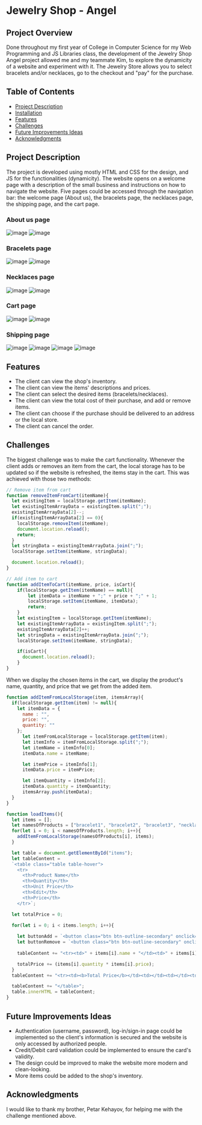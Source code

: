 # Jewelry Shop - Angel

## Project Overview
Done throughout my first year of College in Computer Science for my Web Programming and JS Libraries class, the development of the Jewelry Shop Angel project
allowed me and my teammate Kim, to explore the dynamicity of a website and experiment with it. The Jewelry Store allows you to select bracelets and/or necklaces,
go to the checkout and "pay" for the purchase.

## Table of Contents
- [Project Description](#project-description)
- [Installation](#installation)
- [Features](#features)
- [Challenges](#challenges)
- [Future Improvements Ideas](#improvements)
- [Acknowledgments](#acknowledgments)

<a name="project-description"></a>
## Project Description 
The project is developed using mostly HTML and CSS for the design, and JS for the functionalities (dynamicity). The website opens on a
welcome page with a description of the small business and instructions on how to navigate the website. Five pages could be accessed through the navigation bar:
the welcome page (About us), the bracelets page, the necklaces page, the shipping page, and the cart page.
### About us page
![image](https://github.com/Mila5847/JSProject/assets/46633364/530ccff1-ba49-4374-9de5-65991e9b1735)
![image](https://github.com/Mila5847/JSProject/assets/46633364/e6d22ab4-ad84-4a13-abbc-182f2a0f1fbb)
### Bracelets page
![image](https://github.com/Mila5847/JSProject/assets/46633364/5999f3c2-de76-444c-985a-5bbb0a0d40e7)
![image](https://github.com/Mila5847/JSProject/assets/46633364/ad5d1a9a-bdc0-4bec-8413-bd80db1da292)
### Necklaces page
![image](https://github.com/Mila5847/JSProject/assets/46633364/fc5fcb24-6f42-44d5-8de9-f7d81089bf7d)
![image](https://github.com/Mila5847/JSProject/assets/46633364/9c3a170e-cba5-42ec-8ef3-c05040e495e4)
### Cart page
![image](https://github.com/Mila5847/JSProject/assets/46633364/805fca9b-b3d4-44ec-b398-3cfcccae76ba)
![image](https://github.com/Mila5847/JSProject/assets/46633364/e88f3ee5-51df-4809-9f04-bd0e8cfae73a)
### Shipping page
![image](https://github.com/Mila5847/JSProject/assets/46633364/0a82f09c-186b-4ad2-b213-02363d254edf)
![image](https://github.com/Mila5847/JSProject/assets/46633364/764e2454-4093-4bdd-86d6-852b5e077a5a)
![image](https://github.com/Mila5847/JSProject/assets/46633364/2d250bd5-0266-4ebb-837d-ce552e59d883)
![image](https://github.com/Mila5847/JSProject/assets/46633364/659c2031-b23f-42b2-bcc5-11f29db2ffd4)

<a name="features"></a>
## Features 
- The client can view the shop's inventory.
- The client can view the items' descriptions and prices.
- The client can select the desired items (bracelets/necklaces).
- The client can view the total cost of their purchase, and add or remove items.
- The client can choose if the purchase should be delivered to an address or the local store.
- The client can cancel the order.
<a name="improvements"></a>

<a name="challenges"></a>
## Challenges
The biggest challenge was to make the cart functionality. Whenever the client adds or removes an item from the cart, the local storage has to be updated 
so if the website is refreshed, the items stay in the cart. This was achieved with those two methods:
```javascript
// Remove item from cart
function removeItemFromCart(itemName){
  let existingItem = localStorage.getItem(itemName);
  let existingItemArrayData = existingItem.split(";");
  existingItemArrayData[2]--;
  if(existingItemArrayData[2] == 0){
    localStorage.removeItem(itemName);
    document.location.reload(); 
    return;
  }
  let stringData = existingItemArrayData.join(";");
  localStorage.setItem(itemName, stringData);

  document.location.reload(); 
}

// Add item to cart
function addItemToCart(itemName, price, isCart){
    if(localStorage.getItem(itemName) == null){
        let itemData = itemName + ";" + price + ";" + 1;
        localStorage.setItem(itemName, itemData);
        return;
    }
    let existingItem = localStorage.getItem(itemName);
    let existingItemArrayData = existingItem.split(";");
    existingItemArrayData[2]++;
    let stringData = existingItemArrayData.join(";");
    localStorage.setItem(itemName, stringData);

    if(isCart){
      document.location.reload();
    }
}
```
When we display the chosen items in the cart, we display the product's name, quantity, and price that we get from the added item.
```javascript
function addItemFromLocalStorage(item, itemsArray){
  if(localStorage.getItem(item) != null){
    let itemData = {
      name : "",
      price: "",
      quantity: ""
    };
      let itemFromLocalStorage = localStorage.getItem(item);
      let itemInfo = itemFromLocalStorage.split(";");
      let itemName = itemInfo[0];
      itemData.name = itemName;

      let itemPrice = itemInfo[1];
      itemData.price = itemPrice;

      let itemQuantity = itemInfo[2];
      itemData.quantity = itemQuantity;
      itemsArray.push(itemData);
  }
}

function loadItems(){
  let items = [];
  let namesOfProducts = ["bracelet1", "bracelet2", "bracelet3", "necklace1", "necklace2", "necklace3"];
  for(let i = 0; i < namesOfProducts.length; i++){
    addItemFromLocalStorage(namesOfProducts[i], items);
  }

  let table = document.getElementById("items");
  let tableContent = 
  `<table class="table table-hover"> 
    <tr>
      <th>Product Name</th>
      <th>Quantity</th>
      <th>Unit Price</th>
      <th>Edit</th>
      <th>Price</th>
    </tr>`;

  let totalPrice = 0;

  for(let i = 0; i < items.length; i++){
    
    let buttonAdd = `<button class="btn btn-outline-secondary" onclick="addItemToCart('`+ items[i].name + `',` + items[i].price + `, true)">+</button>`;
    let buttonRemove = `<button class="btn btn-outline-secondary" onclick="removeItemFromCart('`+ items[i].name + `')">-</button>`;
    
    tableContent += "<tr><td>" + items[i].name + "</td><td>" + items[i].quantity + "</td><td>" + items[i].price + "</td><td>" + buttonAdd + buttonRemove + "</td><td>" + (items[i].quantity * items[i].price) + " $" + "</td></tr>";

    totalPrice += (items[i].quantity * items[i].price);
  }
  tableContent += "<tr><td><b>Total Price</b></td><td></td><td></td><td></td><td>" + totalPrice + " $" + "</td></tr>";

  tableContent += "</table>";
  table.innerHTML = tableContent; 
}
```
## Future Improvements Ideas
- Authentication (username, password), log-in/sign-in page could be implemented so the client's information is secured and the website is only 
accessed by authorized people.
- Credit/Debit card validation could be implemented to ensure the card's validity.
- The design could be improved to make the website more modern and clean-looking.
- More items could be added to the shop's inventory.
<a name="acknowledgments"></a>
## Acknowledgments 
I would like to thank my brother, Petar Kehayov, for helping me with the challenge mentioned above. 
